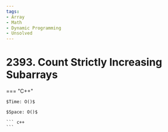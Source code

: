 ```yaml
---
tags:
- Array
- Math
- Dynamic Programming
- Unsolved
---
```



# 2393. Count Strictly Increasing Subarrays

=== "C++"

    $Time: O()$

    $Space: O()$

    ``` c++
    ```